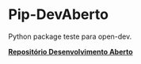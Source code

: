 # Pip-DevAberto

Python package teste para open-dev.

[**Repositório Desenvolvimento Aberto**](https://github.com/Insper/dev-aberto)
